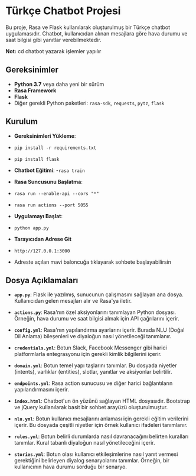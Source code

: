 # Türkçe Chatbot Projesi
Bu proje, Rasa ve Flask kullanılarak oluşturulmuş bir Türkçe chatbot uygulamasıdır. Chatbot, kullanıcıdan alınan mesajlara göre hava durumu ve saat bilgisi gibi yanıtlar verebilmektedir.

**Not:** cd chatbot yazarak işlemler yapılır

## Gereksinimler
- **Python 3.7** veya daha yeni bir sürüm
- **Rasa Framework**
- **Flask**
- Diğer gerekli Python paketleri: `rasa-sdk`, `requests`, `pytz`, `flask`


## Kurulum
- **Gereksinimleri Yükleme**: 
- `pip install -r requirements.txt`
- `pip install flask`

- **Chatbot Eğitimi**:
-`rasa train`

- **Rasa Suncusunu Başlatma**:
- `rasa run --enable-api --cors "*"`
- `rasa run actions --port 5055`

- **Uygulamayı Başlat**:
- `python app.py `

- **Tarayıcıdan Adrese Git**
- `http://127.0.0.1:3000`
- Adreste açılan mavi baloncuğa tıklayarak sohbete başlayabilirsin


## Dosya Açıklamaları

- **`app.py`**: Flask ile yazılmış, sunucunun çalışmasını sağlayan ana dosya. Kullanıcıdan gelen mesajları alır ve Rasa'ya iletir.

- **`actions.py`**: Rasa'nın özel aksiyonlarını tanımlayan Python dosyası. Örneğin, hava durumu ve saat bilgisi almak için API çağrılarını içerir.

- **`config.yml`**: Rasa'nın yapılandırma ayarlarını içerir. Burada NLU (Doğal Dil Anlama) bileşenleri ve diyaloğun nasıl yönetileceği tanımlanır.

- **`credentials.yml`**: Botun Slack, Facebook Messenger gibi harici platformlarla entegrasyonu için gerekli kimlik bilgilerini içerir.

- **`domain.yml`**: Botun temel yapı taşlarını tanımlar. Bu dosyada niyetler (intents), varlıklar (entities), slotlar, yanıtlar ve aksiyonlar belirtilir.

- **`endpoints.yml`**: Rasa action sunucusu ve diğer harici bağlantıların yapılandırmasını içerir.

- **`index.html`**: Chatbot'un ön yüzünü sağlayan HTML dosyasıdır. Bootstrap ve jQuery kullanılarak basit bir sohbet arayüzü oluşturulmuştur.

- **`nlu.yml`**: Botun kullanıcı mesajlarını anlaması için gerekli eğitim verilerini içerir. Bu dosyada çeşitli niyetler için örnek kullanıcı ifadeleri tanımlanır.

- **`rules.yml`**: Botun belirli durumlarda nasıl davranacağını belirten kuralları tanımlar. Kural tabanlı diyaloğun nasıl yönetileceğini içerir.

- **`stories.yml`**: Botun olası kullanıcı etkileşimlerine nasıl yanıt vermesi gerektiğini belirleyen diyalog senaryolarını tanımlar. Örneğin, bir kullanıcının hava durumu sorduğu bir senaryo.